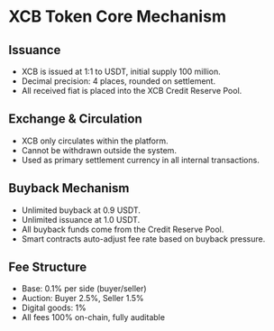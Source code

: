 # XCB Token Core Mechanism

## Issuance
- XCB is issued at 1:1 to USDT, initial supply 100 million.
- Decimal precision: 4 places, rounded on settlement.
- All received fiat is placed into the XCB Credit Reserve Pool.

## Exchange & Circulation
- XCB only circulates within the platform.
- Cannot be withdrawn outside the system.
- Used as primary settlement currency in all internal transactions.

## Buyback Mechanism
- Unlimited buyback at 0.9 USDT.
- Unlimited issuance at 1.0 USDT.
- All buyback funds come from the Credit Reserve Pool.
- Smart contracts auto-adjust fee rate based on buyback pressure.

## Fee Structure
- Base: 0.1% per side (buyer/seller)
- Auction: Buyer 2.5%, Seller 1.5%
- Digital goods: 1%
- All fees 100% on-chain, fully auditable

